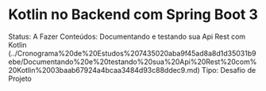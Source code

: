 # Kotlin no Backend com Spring Boot 3

Status: A Fazer
Conteúdos: Documentando e testando sua Api Rest com Kotlin (../Cronograma%20de%20Estudos%207435020aba9f45ad8a8d1d35031b9ebe/Documentando%20e%20testando%20sua%20Api%20Rest%20com%20Kotlin%2003baab67924a4bcaa3484d93c88ddec9.md)
Tipo: Desafio de Projeto